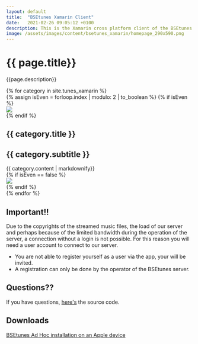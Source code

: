 ```yaml
---
layout: default
title:  "BSEtunes Xamarin Client"
date:   2021-02-26 09:05:12 +0100
description: This is the Xamarin cross platform client of the BSEtunes system. With this client an authorized user can play singles, whole albums, the content of your self created playlists and randomized, the whole content of your selected BSEtunes.
image: /assets/images/content/bsetunes_xamarin/homepage_290x590.png
---
```


# {{ page.title}}

{{page.description}}

<div class="card-container">
{% for category in site.tunes_xamarin %}
<div class="card py-4">
  <div class="row no-gutters">
  {% assign isEven = forloop.index | modulo: 2 | to_boolean  %}
  {% if isEven %}
  <div class="col-md-6  d-flex justify-content-center">
  <img src="{{category.image}}"/>
  </div>
  {% endif %}
    <div class="col-md-6">
      <div class="card-body">
        <h2 class="card-title">{{ category.title }}</h2>
        <h2 class="card-title">{{ category.subtitle }}</h2>
        <div>{{ category.content | markdownify}}</div>
      </div> 
    </div>
    {% if isEven == false %}
  <div class="col-md-6  d-flex justify-content-center">
  <img src="{{category.image}}"/>
  </div>
  {% endif %}
  </div>
</div>
{% endfor %}
</div>


## Important!!

Due to the copyrights of the streamed music files, the load of our server and perhaps because of the limited bandwidth during the operation of the server, a connection without a login is not possible. For this reason you will need a user account to connect to our server.

- You are not able to register yourself as a user via the app, your will be invited.
- A registration can only be done by the operator of the BSEtunes server.

## Questions??
If you have questions, [here's]({{site.repositories.bsetunes_xamarin}}) the source code.

## Downloads

<a href="itms-services://?action=download-manifest&url=https://uwe-e.github.io/downloads/bsetunes/ios/manifest.plist">BSEtunes Ad Hoc installation on an Apple device</a>

